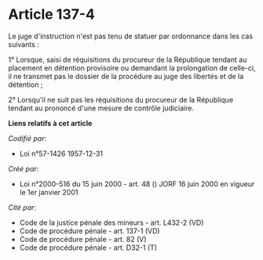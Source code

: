 # Article 137-4

Le juge d'instruction n'est pas tenu de statuer par ordonnance dans les cas suivants :

1° Lorsque, saisi de réquisitions du procureur de la République tendant au placement en détention provisoire ou demandant la
prolongation de celle-ci, il ne transmet pas le dossier de la procédure au juge des libertés et de la détention ;

2° Lorsqu'il ne suit pas les réquisitions du procureur de la République tendant au prononcé d'une mesure de contrôle
judiciaire.

**Liens relatifs à cet article**

_Codifié par_:

  - Loi n°57-1426 1957-12-31

_Créé par_:

  - Loi n°2000-516 du 15 juin 2000 - art. 48 () JORF 16 juin 2000 en vigueur le 1er janvier 2001

_Cité par_:

  - Code de la justice pénale des mineurs - art. L432-2 (VD)
  - Code de procédure pénale - art. 137-1 (VD)
  - Code de procédure pénale - art. 82 (V)
  - Code de procédure pénale - art. D32-1 (T)
